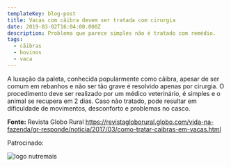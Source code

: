 ```yaml
---
templateKey: blog-post
title: Vacas com cãibra devem ser tratada com cirurgia
date: 2019-03-02T16:04:00.000Z
description: Problema que parece simples não é tratado com remédio.
tags:
  - cãibras
  - bovinos
  - vaca
---
```

A luxação da paleta, conhecida popularmente como cãibra, apesar de ser comum em rebanhos e não ser tão grave é resolvido apenas por cirurgia. O procedimento deve ser realizado por um médico veterinário, é simples e o animal se recupera em 2 dias. Caso não tratado, pode resultar em dificuldade de movimentos, desconforto e problemas no casco. 

**Fonte:** Revista Globo Rural
https://revistagloborural.globo.com/vida-na-fazenda/gr-responde/noticia/2017/03/como-tratar-caibras-em-vacas.html

Patrocinado:  

![](/img/asset-2nutremais.jpg "logo nutremais")
